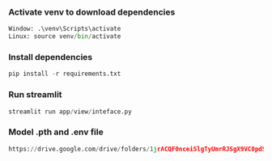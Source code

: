 ### Activate venv to download dependencies
```python 
Window: .\venv\Scripts\activate
Linux: source venv/bin/activate
```

### Install dependencies
```python
pip install -r requirements.txt
```

### Run streamlit
```python
streamlit run app/view/inteface.py
```

### Model .pth and .env file
```python
https://drive.google.com/drive/folders/1jrACQF0nceiSlgTyUmrRJSgX9VC0pd5O?usp=drive_link
``` 
